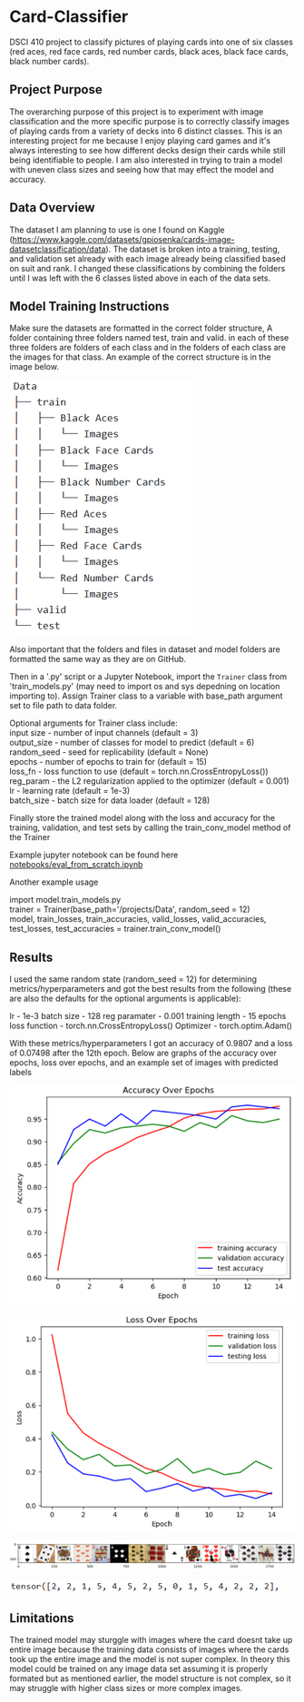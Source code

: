 # Card-Classifier
DSCI 410 project to classify pictures of playing cards into one of six classes (red aces, red face cards, red number cards, black aces, black face cards, black number cards).

## Project Purpose
The overarching purpose of this project is to experiment with image classification and the more specific purpose is to correctly classify images of playing cards from a variety of decks into 6 distinct classes. This is an interesting project for me because I enjoy playing card games and it's always interesting to see how different decks design their cards while still being identifiable to people. I am also interested in trying to train a model with uneven class sizes and seeing how that may effect the model and accuracy. 

## Data Overview
The dataset I am planning to use is one I found on Kaggle (https://www.kaggle.com/datasets/gpiosenka/cards-image-datasetclassification/data). The dataset is broken into a training, testing, and validation set already with each image already being classified based on suit and rank. I changed these classifications by combining the folders until I was left with the 6 classes listed above in each of the data sets.

## Model Training Instructions
Make sure the datasets are formatted in the correct folder structure, A folder containing three folders named test, train and valid. in each of these three folders are folders of each class and in the folders of each class are the images for that class. An example of the correct structure is in the image below.

![Alt text](assets/data_org_example.png)

Also important that the folders and files in dataset and model folders are formatted the same way as they are on GitHub.

Then in a '.py' script or a Jupyter Notebook, import the `Trainer` class from 'train_models.py' (may need to import os and sys depedning on location importing to). Assign Trainer class to a variable with base_path argument set to file path to data folder.

Optional arguments for Trainer class include:  
input size - number of input channels (default = 3)    
output_size - number of classes for model to predict (default = 6)      
random_seed - seed for replicability (default = None)    
epochs - number of epochs to train for (default = 15)    
loss_fn - loss function to use (default = torch.nn.CrossEntropyLoss())  
reg_param - the L2 regularization applied to the optimizer (default = 0.001)  
lr - learning rate (default = 1e-3)    
batch_size - batch size for data loader (default = 128)  

Finally store the trained model along with the loss and accuracy for the training, validation, and test sets by calling the train_conv_model method of the Trainer

Example jupyter notebook can be found here [notebooks/eval_from_scratch.ipynb](https://github.com/Lwarrine/Card-Classifier/blob/main/notebooks/eval_from_scratch.ipynb)

Another example usage

import model.train_models.py  
trainer = Trainer(base_path='/projects/Data', random_seed = 12)  
model, train_losses, train_accuracies, valid_losses, valid_accuracies, test_losses, test_accuracies = trainer.train_conv_model()  

## Results
I used the same random state (random_seed = 12) for determining metrics/hyperparameters and got the best results from the following (these are also the defaults for the optional arguments is applicable):

lr - 1e-3
batch size - 128
reg paramater - 0.001
training length - 15 epochs
loss function - torch.nn.CrossEntropyLoss()
Optimizer - torch.optim.Adam()

With these metrics/hyperparameters I got an accuracy of 0.9807 and a loss of 0.07498 after the 12th epoch. Below are graphs of the accuracy over epochs, loss over epochs, and an example set of images with predicted labels

![Alt text](assets/accuracy_graph.png)

![Alt text](assets/loss_graph.png)

![Alt text](assets/example_set.png)

![Alt text](assets/predicted_labels.png)

## Limitations
The trained model may sturggle with images where the card doesnt take up entire image because the training data consists of images where the cards took up the entire image and the model is not super complex. In theory this model could be trained on any image data set assuming it is properly formated but as mentioned earlier, the model structure is not complex, so it may struggle with higher class sizes or more complex images.
